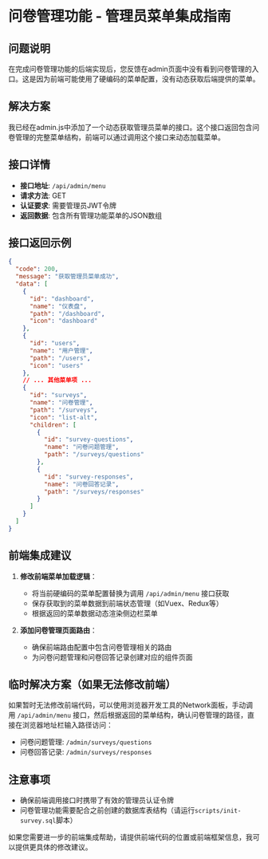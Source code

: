 # 问卷管理功能 - 管理员菜单集成指南

## 问题说明

在完成问卷管理功能的后端实现后，您反馈在admin页面中没有看到问卷管理的入口。这是因为前端可能使用了硬编码的菜单配置，没有动态获取后端提供的菜单。

## 解决方案

我已经在admin.js中添加了一个动态获取管理员菜单的接口。这个接口返回包含问卷管理的完整菜单结构，前端可以通过调用这个接口来动态加载菜单。

## 接口详情

- **接口地址**: `/api/admin/menu`
- **请求方法**: GET
- **认证要求**: 需要管理员JWT令牌
- **返回数据**: 包含所有管理功能菜单的JSON数组

## 接口返回示例

```json
{
  "code": 200,
  "message": "获取管理员菜单成功",
  "data": [
    {
      "id": "dashboard",
      "name": "仪表盘",
      "path": "/dashboard",
      "icon": "dashboard"
    },
    {
      "id": "users",
      "name": "用户管理",
      "path": "/users",
      "icon": "users"
    },
    // ... 其他菜单项 ...
    {
      "id": "surveys",
      "name": "问卷管理",
      "path": "/surveys",
      "icon": "list-alt",
      "children": [
        {
          "id": "survey-questions",
          "name": "问卷问题管理",
          "path": "/surveys/questions"
        },
        {
          "id": "survey-responses",
          "name": "问卷回答记录",
          "path": "/surveys/responses"
        }
      ]
    }
  ]
}
```

## 前端集成建议

1. **修改前端菜单加载逻辑**：
   - 将当前硬编码的菜单配置替换为调用 `/api/admin/menu` 接口获取
   - 保存获取到的菜单数据到前端状态管理（如Vuex、Redux等）
   - 根据返回的菜单数据动态渲染侧边栏菜单

2. **添加问卷管理页面路由**：
   - 确保前端路由配置中包含问卷管理相关的路由
   - 为问卷问题管理和问卷回答记录创建对应的组件页面

## 临时解决方案（如果无法修改前端）

如果暂时无法修改前端代码，可以使用浏览器开发工具的Network面板，手动调用 `/api/admin/menu` 接口，然后根据返回的菜单结构，确认问卷管理的路径，直接在浏览器地址栏输入路径访问：

- 问卷问题管理: `/admin/surveys/questions`
- 问卷回答记录: `/admin/surveys/responses`

## 注意事项

- 确保前端调用接口时携带了有效的管理员认证令牌
- 问卷管理功能需要配合之前创建的数据库表结构（请运行`scripts/init-survey.sql`脚本）

如果您需要进一步的前端集成帮助，请提供前端代码的位置或前端框架信息，我可以提供更具体的修改建议。